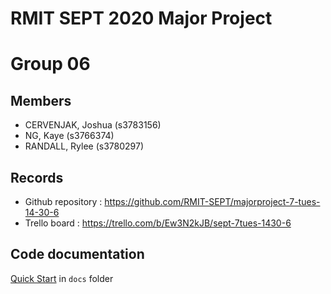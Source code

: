 # RMIT SEPT 2020 Major Project

# Group 06

## Members

- CERVENJAK, Joshua (s3783156)
- NG, Kaye (s3766374)
- RANDALL, Rylee (s3780297)

## Records

- Github repository : https://github.com/RMIT-SEPT/majorproject-7-tues-14-30-6
- Trello board : https://trello.com/b/Ew3N2kJB/sept-7tues-1430-6

## Code documentation

[Quick Start](/docs/README.md) in `docs` folder
